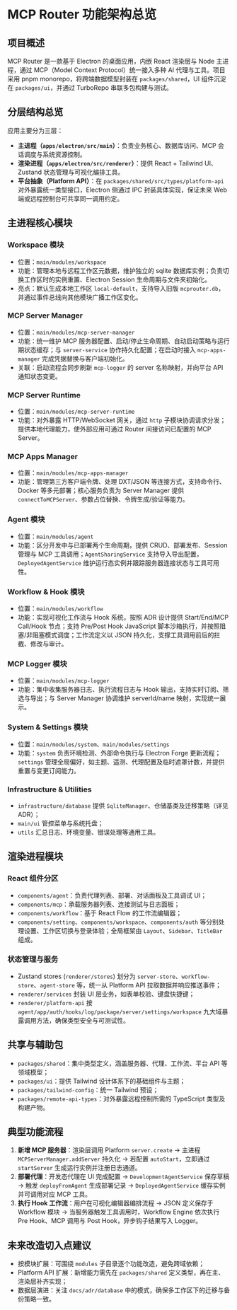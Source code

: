 # MCP Router 功能架构总览

## 项目概述
MCP Router 是一款基于 Electron 的桌面应用，内嵌 React 渲染层与 Node 主进程，通过 MCP（Model Context Protocol）统一接入多种 AI 代理与工具。项目采用 pnpm monorepo，将跨端数据模型封装在 `packages/shared`，UI 组件沉淀在 `packages/ui`，并通过 TurboRepo 串联多包构建与测试。

## 分层结构总览
应用主要分为三层：
- **主进程（`apps/electron/src/main`）**：负责业务核心、数据库访问、MCP 会话调度与系统资源控制。
- **渲染进程（`apps/electron/src/renderer`）**：提供 React + Tailwind UI、Zustand 状态管理与可视化编排工具。
- **平台抽象（Platform API）**：在 `packages/shared/src/types/platform-api` 对外暴露统一类型接口，Electron 侧通过 IPC 封装具体实现，保证未来 Web 端或远程控制台可共享同一调用约定。

## 主进程核心模块
### Workspace 模块
- 位置：`main/modules/workspace`
- 功能：管理本地与远程工作区元数据，维护独立的 sqlite 数据库实例；负责切换工作区时的实例重置、Electron Session 生命周期与文件夹初始化。
- 亮点：默认生成本地工作区 `local-default`，支持导入旧版 `mcprouter.db`，并通过事件总线向其他模块广播工作区变化。

### MCP Server Manager
- 位置：`main/modules/mcp-server-manager`
- 功能：统一维护 MCP 服务器配置、启动/停止生命周期、自动启动策略与运行期状态缓存；与 `server-service` 协作持久化配置；在启动时接入 `mcp-apps-manager` 完成凭据替换与客户端初始化。
- 关联：启动流程会同步刷新 `mcp-logger` 的 server 名称映射，并向平台 API 通知状态变更。

### MCP Server Runtime
- 位置：`main/modules/mcp-server-runtime`
- 功能：对外暴露 HTTP/WebSocket 网关，通过 `http` 子模块协调请求分发；提供本地代理能力，使外部应用可通过 Router 间接访问已配置的 MCP Server。

### MCP Apps Manager
- 位置：`main/modules/mcp-apps-manager`
- 功能：管理第三方客户端令牌、处理 DXT/JSON 等连接方式，支持命令行、Docker 等多元部署；核心服务负责为 Server Manager 提供 `connectToMCPServer`、参数占位替换、令牌生成/验证等能力。

### Agent 模块
- 位置：`main/modules/agent`
- 功能：区分开发中与已部署两个生命周期，提供 CRUD、部署发布、Session 管理与 MCP 工具调用；`AgentSharingService` 支持导入导出配置，`DeployedAgentService` 维护运行态实例并跟踪服务器连接状态与工具可用性。

### Workflow & Hook 模块
- 位置：`main/modules/workflow`
- 功能：实现可视化工作流与 Hook 系统，按照 ADR 设计提供 Start/End/MCP Call/Hook 节点；支持 Pre/Post Hook JavaScript 脚本沙箱执行，并按照阻塞/非阻塞模式调度；工作流定义以 JSON 持久化，支撑工具调用前后的拦截、修改与审计。

### MCP Logger 模块
- 位置：`main/modules/mcp-logger`
- 功能：集中收集服务器日志、执行流程日志与 Hook 输出，支持实时订阅、筛选与导出；与 Server Manager 协调维护 serverId/name 映射，实现统一展示。

### System & Settings 模块
- 位置：`main/modules/system`、`main/modules/settings`
- 功能：`system` 负责环境检测、外部命令执行与 Electron Forge 更新流程；`settings` 管理全局偏好，如主题、遥测、代理配置及临时遮罩计数，并提供重置与变更订阅能力。

### Infrastructure & Utilities
- `infrastructure/database` 提供 `SqliteManager`、仓储基类及迁移策略（详见 ADR）；
- `main/ui` 管控菜单与系统托盘；
- `utils` 汇总日志、环境变量、错误处理等通用工具。

## 渲染进程模块
### React 组件分区
- `components/agent`：负责代理列表、部署、对话面板及工具调试 UI；
- `components/mcp`：承载服务器列表、连接测试与日志面板；
- `components/workflow`：基于 React Flow 的工作流编辑器；
- `components/setting`、`components/workspace`、`components/auth` 等分别处理设置、工作区切换与登录体验；全局框架由 `Layout`、`Sidebar`、`TitleBar` 组成。

### 状态管理与服务
- Zustand stores (`renderer/stores`) 划分为 `server-store`、`workflow-store`、`agent-store` 等，统一从 Platform API 拉取数据并响应推送事件；
- `renderer/services` 封装 UI 层业务，如表单校验、键盘快捷键；
- `renderer/platform-api` 按 `agent/app/auth/hooks/log/package/server/settings/workspace` 九大域暴露调用方法，确保类型安全与可测试性。

## 共享与辅助包
- `packages/shared`：集中类型定义，涵盖服务器、代理、工作流、平台 API 等领域模型；
- `packages/ui`：提供 Tailwind 设计体系下的基础组件与主题；
- `packages/tailwind-config`：统一 Tailwind 预设；
- `packages/remote-api-types`：对外暴露远程控制所需的 TypeScript 类型及构建产物。

## 典型功能流程
1. **新增 MCP 服务器**：渲染层调用 Platform `server.create` → 主进程 `MCPServerManager.addServer` 持久化 → 若配置 `autoStart`，立即通过 `startServer` 生成运行实例并注册日志通道。
2. **部署代理**：开发态代理在 UI 完成配置 → `DevelopmentAgentService` 保存草稿 → 触发 `deployFromAgent` 生成部署记录 → `DeployedAgentService` 缓存实例并可调用对应 MCP 工具。
3. **执行 Hook 工作流**：用户在可视化编辑器编排流程 → JSON 定义保存于 Workflow 模块 → 当服务器触发工具调用时，Workflow Engine 依次执行 Pre Hook、MCP 调用与 Post Hook，异步钩子结果写入 Logger。

## 未来改造切入点建议
- 按模块扩展：可围绕 `modules` 子目录逐个功能改造，避免跨域依赖；
- Platform API 扩展：新增能力需先在 `packages/shared` 定义类型，再在主、渲染层补齐实现；
- 数据层演进：关注 `docs/adr/database` 中的模式，确保多工作区下的迁移与备份策略一致。
